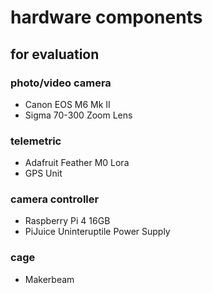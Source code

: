 # hardware components

## for evaluation

### photo/video camera
* Canon EOS M6 Mk II
* Sigma 70-300 Zoom Lens

### telemetric
* Adafruit Feather M0 Lora
* GPS Unit

### camera controller
* Raspberry Pi 4 16GB
* PiJuice Uninteruptile Power Supply

### cage
* Makerbeam
